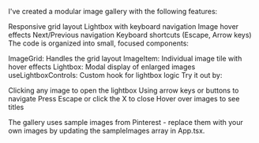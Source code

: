 I've created a modular image gallery with the following features:

Responsive grid layout
Lightbox with keyboard navigation
Image hover effects
Next/Previous navigation
Keyboard shortcuts (Escape, Arrow keys)
The code is organized into small, focused components:

ImageGrid: Handles the grid layout
ImageItem: Individual image tile with hover effects
Lightbox: Modal display of enlarged images
useLightboxControls: Custom hook for lightbox logic
Try it out by:

Clicking any image to open the lightbox
Using arrow keys or buttons to navigate
Press Escape or click the X to close
Hover over images to see titles

The gallery uses sample images from Pinterest - replace them with your own images by updating the sampleImages array in App.tsx.
